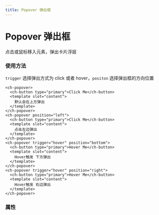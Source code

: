 ```yaml
---
title: Popover 弹出框
---
```


# Popover 弹出框

点击或鼠标移入元素，弹出卡片浮层

### 使用方法

<PopoverDemo></PopoverDemo>

`trigger` 选择弹出方式为 click 或者 hover，`positon` 选择弹出框的方向位置

```vue
<ch-popover>
  <ch-button type="primary">Click Me</ch-button>
  <template slot="content">
    默认会在上方弹出
  </template>
</ch-popover>
<ch-popover position="left">
  <ch-button type="primary">Click Me</ch-button>
  <template slot="content">
    点击左边弹出
  </template>
</ch-popover>
<ch-popover trigger="hover" position="bottom">
  <ch-button type="primary">Hover Me</ch-button>
  <template slot="content">
    Hover触发 下方弹出
  </template>
</ch-popover>
<ch-popover trigger="hover" position="right">
  <ch-button type="primary">Hover Me</ch-button>
  <template slot="content">
    Hover触发 右边弹出
  </template>
</ch-popover>
```

### 属性

<PopoverAttributes></PopoverAttributes>